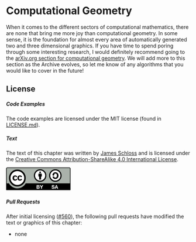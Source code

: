 # Computational Geometry
When it comes to the different sectors of computational mathematics, there are none that bring me more joy than computational geometry.
In some sense, it is the foundation for almost every area of automatically generated two and three dimensional graphics.
If you have time to spend poring through some interesting research, I would definitely recommend going to the [arXiv.org section for computational geometry](https://arxiv.org/list/cs.CG/recent).
We will add more to this section as the Archive evolves, so let me know of any algorithms that you would like to cover in the future!

<script>
MathJax.Hub.Queue(["Typeset",MathJax.Hub]);
</script>

## License

##### Code Examples

The code examples are licensed under the MIT license (found in [LICENSE.md](https://github.com/algorithm-archivists/algorithm-archive/blob/master/LICENSE.md)).

##### Text

The text of this chapter was written by [James Schloss](https://github.com/leios) and is licensed under the [Creative Commons Attribution-ShareAlike 4.0 International License](https://creativecommons.org/licenses/by-sa/4.0/legalcode).

[<p><img  class="center" src="../cc/CC-BY-SA_icon.svg" /></p>](https://creativecommons.org/licenses/by-sa/4.0/)

##### Pull Requests

After initial licensing ([#560](https://github.com/algorithm-archivists/algorithm-archive/pull/560)), the following pull requests have modified the text or graphics of this chapter:
- none
